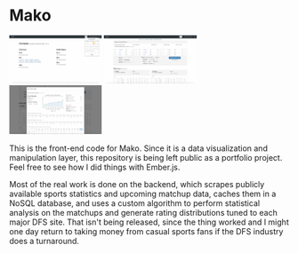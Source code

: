 # Mako

<img src="screenshots/mako1.png" width="33%">
<img src="screenshots/mako2.png" width="33%">
<img src="screenshots/mako3.png" width="33%">

This is the front-end code for Mako. Since it is a data visualization and manipulation layer, this repository is being left public as a portfolio project. Feel free to see how I did things with Ember.js.

Most of the real work is done on the backend, which scrapes publicly available sports statistics and upcoming matchup data, caches them in a NoSQL database, and uses a custom algorithm to perform statistical analysis on the matchups and generate rating distributions tuned to each major DFS site. That isn't being released, since the thing worked and I might one day return to taking money from casual sports fans if the DFS industry does a turnaround.


